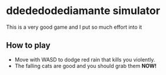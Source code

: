 # ddededodediamante simulator
This is a very good game and I put so much effort into it

## How to play
- Move with WASD to dodge red rain that kills you violently.
- The falling cats are good and you should grab them **NOW!**
